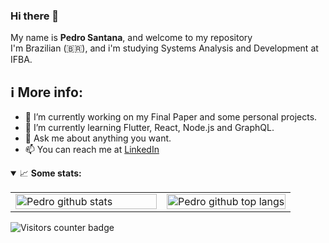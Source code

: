### Hi there 👋
My name is <b>Pedro Santana</b>, and welcome to my repository<br/>
I'm Brazilian (🇧🇷), and i'm studying Systems Analysis and Development at IFBA.

## ℹ️ More info:
- 🔭 I’m currently working on my Final Paper and some personal projects.
- 🌱 I’m currently learning Flutter, React, Node.js and GraphQL.
- 💬 Ask me about anything you want.
- 📫 You can reach me at [LinkedIn](https://www.linkedin.com/in/pedroaes/)

<details open>
  <summary>📈 <strong>Some stats:</strong></summary>
  <table width="100%">
    <tr>
      <td width="54%">
        <img alt="Pedro github stats" width="100%" src="https://github-readme-stats.vercel.app/api?username=PedroAES&show_icons=true" />
      </td>
      <td width="46%">
        <img alt="Pedro github top langs" width="100%" src="https://github-readme-stats.vercel.app/api/top-langs/?username=PedroAES&layout=compact" />
      </td>
    </tr>
  </table>
  <img src="https://visitor-badge.glitch.me/badge?page_id=PedroAES" alt="Visitors counter badge" />
</details>

<!--
**PedroAES/pedroaes** is a ✨ _special_ ✨ repository because its `README.md` (this file) appears on your GitHub profile.

Here are some ideas to get you started:

- 🔭 I’m currently working on ...
- 🌱 I’m currently learning ...
- 👯 I’m looking to collaborate on ...
- 🤔 I’m looking for help with ...
- 💬 Ask me about ...
- 📫 How to reach me: ...
- 😄 Pronouns: ...
- ⚡ Fun fact: ...
-->
